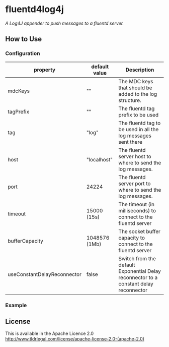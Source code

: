 # fluentd4log4j
_A Log4J appender to push messages to a fluentd server._

## How to Use

### Configuration
| property      | default value    | Description  |
| ------------- |------------------| -------------|
| mdcKeys | "" | The MDC keys that should be added to the log structure. |
| tagPrefix | ""| The fluentd tag prefix to be used |
| tag | "log" | The fluentd tag to be used in all the log messages sent there |
| host | "localhost" | The fluentd server host to where to send the log messages. |
| port | 24224 | The fluentd server port to where to send the log messages. |
| timeout | 15000 (15s) | The timeout (in milliseconds) to connect to the fluentd server|
| bufferCapacity | 1048576 (1Mb) | The socket buffer capacity to connect to the fluentd server |
| useConstantDelayReconnector| false | Switch from the default Exponential Delay reconnector to a constant delay reconnector |

### Example

## License
This is available in the Apache Licence 2.0
http://www.tldrlegal.com/license/apache-license-2.0-(apache-2.0)

